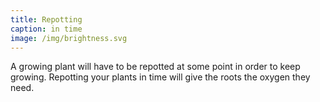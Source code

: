 ```yaml
---
title: Repotting
caption: in time
image: /img/brightness.svg
---
```


A growing plant will have to be repotted at some point in order to keep growing. Repotting your plants in time will give the roots the oxygen they need.